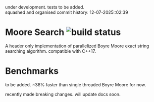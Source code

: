 under development. tests to be added. <br>
squashed and organised commit history: 12-07-2025::02:39

# Moore Search <img src = "https://img.shields.io/github/actions/workflow/status/hhf112/moore-search/c-cpp.yml" alt="build status">
A header only implementation of parallelized Boyre Moore exact string searching algorithm. compatible with C++17.

# Benchmarks
to be added.
~38% faster than single threaded Boyre Moore for now.


recently made breaking changes. will update docs soon.
